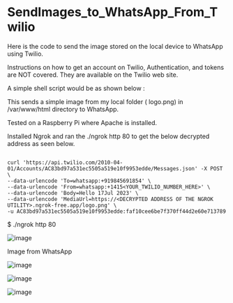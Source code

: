 # SendImages_to_WhatsApp_From_Twilio

Here is the code to send the image stored on the local device to WhatsApp  using Twilio.

Instructions on how to get an account on Twilio, Authentication, and tokens are NOT covered. They are available on the Twilio web site.

A simple shell script would be as shown below :

This sends a simple image from my local folder ( logo.png) in /var/www/html directory to WhatsApp.

Tested on a Raspberry Pi where Apache is installed.

Installed Ngrok and ran the ./ngrok http 80 to get the below decrypted address as seen below.

```

curl 'https://api.twilio.com/2010-04-01/Accounts/AC83bd97a531ec5505a519e10f9953edde/Messages.json' -X POST \
--data-urlencode 'To=whatsapp:+919845691854' \
--data-urlencode 'From=whatsapp:+1415<YOUR_TWILIO_NUMBER_HERE>' \
--data-urlencode 'Body=Hello 17Jul 2023' \
--data-urlencode 'MediaUrl=https://<DECRYPTED ADDRESS OF THE NGROK UTILITY>.ngrok-free.app/logo.png' \
-u AC83bd97a531ec5505a519e10f9953edde:faf10cee6be7f370ff44d2e60e713789

```

$ ./ngrok http 80

![image](https://github.com/kiranshashiny/SendImages_to_WhatsApp_From_Twilio/assets/14288989/1ec37e5b-50a4-4a0c-8b04-44c546b695ce)


Image from WhatsApp


![image](https://github.com/kiranshashiny/SendImages_to_WhatsApp_From_Twilio/assets/14288989/d73d3818-d96e-4274-8374-bfda0c9a6782)

![image](https://github.com/kiranshashiny/SendImages_to_WhatsApp_From_Twilio/assets/14288989/8812488d-03e2-4e93-be3b-f47fcb8b923e)

![image](https://github.com/kiranshashiny/SendImages_to_WhatsApp_From_Twilio/assets/14288989/1648080c-40fe-43b2-944e-eaa39cdc7f50)


